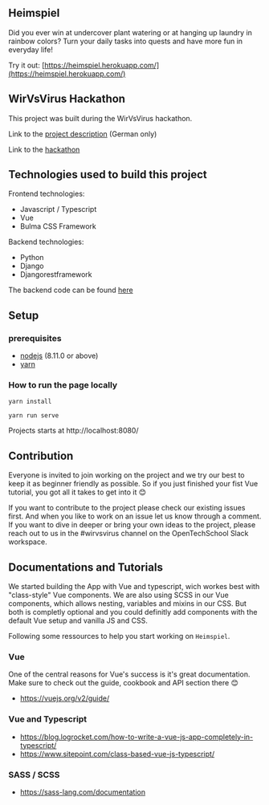 ## Heimspiel

Did you ever win at undercover plant watering or at hanging up laundry in rainbow colors? Turn your daily tasks into quests and have more fun in everyday life!

Try it out: [https://heimspiel.herokuapp.com/](https://heimspiel.herokuapp.com/)

## WirVsVirus Hackathon

This project was built during the WirVsVirus hackathon.

Link to the [project description](https://devpost.com/software/heimspiel) (German only)

Link to the [hackathon](https://wirvsvirushackathon.org/)

## Technologies used to build this project

Frontend technologies:

- Javascript / Typescript
- Vue
- Bulma CSS Framework

Backend technologies:

- Python
- Django
- Djangorestframework

The backend code can be found [here](https://github.com/OpenTechSchool-Leipzig/heimspiel-backend)

## Setup

### prerequisites

- [nodejs](https://nodejs.org/) (8.11.0 or above)
- [yarn](https://classic.yarnpkg.com/en/docs/install)

### How to run the page locally

`yarn install`

`yarn run serve`

Projects starts at http://localhost:8080/

## Contribution

Everyone is invited to join working on the project and we try our best to keep it as beginner friendly as possible. So if you just finished your fist Vue tutorial, you got all it takes to get into it :blush:

If you want to contribute to the project please check our existing issues first. And when you like to work on an issue let us know through a comment. If you want to dive in deeper or bring your own ideas to the project, please reach out to us in the #wirvsvirus channel on the OpenTechSchool Slack workspace.

## Documentations and Tutorials

We started building the App with Vue and typescript, wich workes best with "class-style" Vue components. We are also using SCSS in our Vue components, which allows nesting, variables and mixins in our CSS. But both is completly optional and you could definitly add components with the default Vue setup and vanilla JS and CSS.

Following some ressources to help you start working on `Heimspiel`.

### Vue

One of the central reasons for Vue's success is it's great documentation. Make sure to check out the guide, cookbook and API section there :blush:

- https://vuejs.org/v2/guide/

### Vue and Typescript

- https://blog.logrocket.com/how-to-write-a-vue-js-app-completely-in-typescript/
- https://www.sitepoint.com/class-based-vue-js-typescript/

### SASS / SCSS

- https://sass-lang.com/documentation
